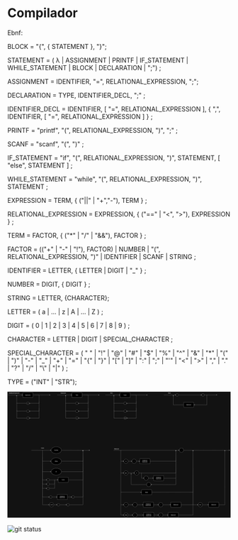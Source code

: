 # Compilador

Ebnf:

BLOCK = "{", { STATEMENT }, "}";

STATEMENT = ( λ | ASSIGNMENT | PRINTF | IF_STATEMENT | WHILE_STATEMENT | BLOCK | DECLARATION | ";") ;

ASSIGNMENT = IDENTIFIER, "=", RELATIONAL_EXPRESSION, ";";

DECLARATION = TYPE, IDENTIFIER_DECL, ";" ;

IDENTIFIER_DECL = IDENTIFIER, [ "=", RELATIONAL_EXPRESSION ], { ",", IDENTIFIER, [ "=", RELATIONAL_EXPRESSION ] } ;

PRINTF = "printf", "(", RELATIONAL_EXPRESSION, ")", ";" ;

SCANF = "scanf", "(", ")" ;

IF_STATEMENT = "if", "(", RELATIONAL_EXPRESSION, ")", STATEMENT, [ "else", STATEMENT ] ;

WHILE_STATEMENT = "while", "(", RELATIONAL_EXPRESSION, ")", STATEMENT ;

EXPRESSION = TERM, { ("||" | "+","-"), TERM } ;

RELATIONAL_EXPRESSION = EXPRESSION, { ("==" | "<", ">"), EXPRESSION } ;

TERM = FACTOR, { ("*" | "/" | "&&"), FACTOR } ;

FACTOR = (("+" | "-" | "!"), FACTOR) | NUMBER | "(", RELATIONAL_EXPRESSION, ")" | IDENTIFIER | SCANF | STRING ;

IDENTIFIER = LETTER, { LETTER | DIGIT | "_" } ;

NUMBER = DIGIT, { DIGIT } ;

STRING = LETTER, {CHARACTER};

LETTER = ( a | ... | z | A | ... | Z ) ;

DIGIT = ( 0 | 1 | 2 | 3 | 4 | 5 | 6 | 7 | 8 | 9 ) ;

CHARACTER = LETTER | DIGIT | SPECIAL_CHARACTER ;

SPECIAL_CHARACTER = ( " " | "!" | "@" | "#" | "$" | "%" | "^" | "&" | "*" | "(" | ")" | "-" | "_" | "+" | "=" | "{" | "}" | "[" | "]" | ":" | ";" | "'" | "<" | ">" | "," | "." | "?" | "/" | "\\" | "|" ) ;

TYPE = ("INT" | "STR");

![Alt text](diagram.png)

![git status](http://3.129.230.99/svg/PedroPauloMorenoCamargo/Compilador/)
